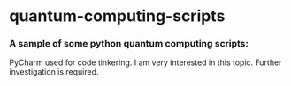 # quantum-computing-scripts
<h3>A sample of some python quantum computing scripts:</h3>
<p>PyCharm used for code tinkering. I am very interested in this topic. Further investigation is required.</p>



